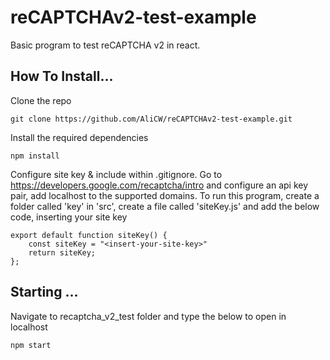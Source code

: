 # reCAPTCHAv2-test-example

Basic program to test reCAPTCHA v2 in react. 

## How To Install...

Clone the repo
    
    git clone https://github.com/AliCW/reCAPTCHAv2-test-example.git

Install the required dependencies

    npm install

Configure site key & include within .gitignore. Go to https://developers.google.com/recaptcha/intro and configure an api key pair, add localhost to the supported domains. To run this program, create a folder called 'key' in 'src', create a file called 'siteKey.js' and add the below code, inserting your site key

    export default function siteKey() {
        const siteKey = "<insert-your-site-key>"
        return siteKey;
    };

## Starting ...

Navigate to recaptcha_v2_test folder and type the below to open in localhost 

    npm start

